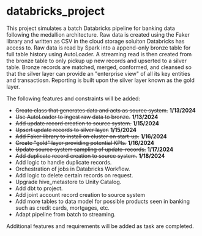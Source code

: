 # databricks_project
This project simulates a batch Databricks pipeline for banking data following the medallion architecture. Raw data is created using the Faker library and written as CSV in the cloud storage soluiton Databricks has access to. Raw data is read by Spark into a append-only bronze table for full table history using AutoLoader. A streaming read is then created from the bronze table to only pickup up new records and upserted to a silver table. Bronze records are matched, merged, conformed, and cleansed so that the silver layer can provide an "enterprise view" of all its key entities and transactiosn. Reporting is built upon the silver layer known as the gold layer.

The following features and constraints will be added:
- ~~Create class that generates data and acts as source system.~~ **1/13/2024**
- ~~Use AutoLoader to ingest raw data to bronze.~~ **1/13/2024**
- ~~Add update record creation to source system.~~ **1/15/2024**
- ~~Upsert update records to silver layer.~~ **1/15/2024**
- ~~Add Faker library to install on cluster on start-up.~~ **1/16/2024**
- ~~Create "gold" layer providing potential KPIs.~~ **1/16/2024**
- ~~Update source system sampling of update-records.~~ **1/17/2024**
- ~~Add duplicate record creation to source system.~~ **1/18/2024**
- Add logic to handle duplicate records.
- Orchestration of jobs in Databricks Workflow.
- Add logic to delete certain records on request.
- Upgrade hive_metastore to Unity Catalog.
- Add dbt to project.
- Add joint account record creation to source system
- Add more tables to data model for possible products seen in banking such as credit cards, mortgages, etc.
- Adapt pipeline from batch to streaming.

Additional features and requirements will be added as task are completed.
